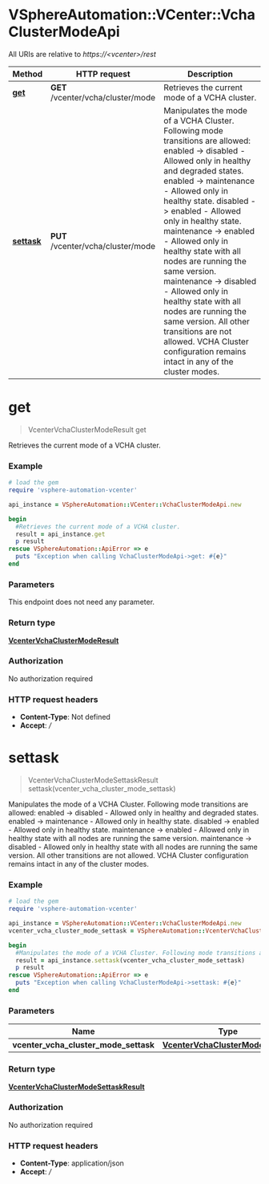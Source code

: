 # VSphereAutomation::VCenter::VchaClusterModeApi

All URIs are relative to *https://&lt;vcenter&gt;/rest*

Method | HTTP request | Description
------------- | ------------- | -------------
[**get**](VchaClusterModeApi.md#get) | **GET** /vcenter/vcha/cluster/mode | Retrieves the current mode of a VCHA cluster.
[**settask**](VchaClusterModeApi.md#settask) | **PUT** /vcenter/vcha/cluster/mode | Manipulates the mode of a VCHA Cluster. Following mode transitions are allowed:  enabled -&gt; disabled - Allowed only in healthy and degraded states.  enabled -&gt; maintenance - Allowed only in healthy state.  disabled -&gt; enabled - Allowed only in healthy state.  maintenance -&gt; enabled - Allowed only in healthy state with all nodes are running the same version.  maintenance -&gt; disabled - Allowed only in healthy state with all nodes are running the same version.  All other transitions are not allowed.   VCHA Cluster configuration remains intact in any of the cluster modes. 


# **get**
> VcenterVchaClusterModeResult get

Retrieves the current mode of a VCHA cluster.

### Example
```ruby
# load the gem
require 'vsphere-automation-vcenter'

api_instance = VSphereAutomation::VCenter::VchaClusterModeApi.new

begin
  #Retrieves the current mode of a VCHA cluster.
  result = api_instance.get
  p result
rescue VSphereAutomation::ApiError => e
  puts "Exception when calling VchaClusterModeApi->get: #{e}"
end
```

### Parameters
This endpoint does not need any parameter.

### Return type

[**VcenterVchaClusterModeResult**](VcenterVchaClusterModeResult.md)

### Authorization

No authorization required

### HTTP request headers

 - **Content-Type**: Not defined
 - **Accept**: */*



# **settask**
> VcenterVchaClusterModeSettaskResult settask(vcenter_vcha_cluster_mode_settask)

Manipulates the mode of a VCHA Cluster. Following mode transitions are allowed:  enabled -> disabled - Allowed only in healthy and degraded states.  enabled -> maintenance - Allowed only in healthy state.  disabled -> enabled - Allowed only in healthy state.  maintenance -> enabled - Allowed only in healthy state with all nodes are running the same version.  maintenance -> disabled - Allowed only in healthy state with all nodes are running the same version.  All other transitions are not allowed.   VCHA Cluster configuration remains intact in any of the cluster modes. 

### Example
```ruby
# load the gem
require 'vsphere-automation-vcenter'

api_instance = VSphereAutomation::VCenter::VchaClusterModeApi.new
vcenter_vcha_cluster_mode_settask = VSphereAutomation::VcenterVchaClusterModeSettask.new # VcenterVchaClusterModeSettask | 

begin
  #Manipulates the mode of a VCHA Cluster. Following mode transitions are allowed:  enabled -> disabled - Allowed only in healthy and degraded states.  enabled -> maintenance - Allowed only in healthy state.  disabled -> enabled - Allowed only in healthy state.  maintenance -> enabled - Allowed only in healthy state with all nodes are running the same version.  maintenance -> disabled - Allowed only in healthy state with all nodes are running the same version.  All other transitions are not allowed.   VCHA Cluster configuration remains intact in any of the cluster modes. 
  result = api_instance.settask(vcenter_vcha_cluster_mode_settask)
  p result
rescue VSphereAutomation::ApiError => e
  puts "Exception when calling VchaClusterModeApi->settask: #{e}"
end
```

### Parameters

Name | Type | Description  | Notes
------------- | ------------- | ------------- | -------------
 **vcenter_vcha_cluster_mode_settask** | [**VcenterVchaClusterModeSettask**](VcenterVchaClusterModeSettask.md)|  | 

### Return type

[**VcenterVchaClusterModeSettaskResult**](VcenterVchaClusterModeSettaskResult.md)

### Authorization

No authorization required

### HTTP request headers

 - **Content-Type**: application/json
 - **Accept**: */*



